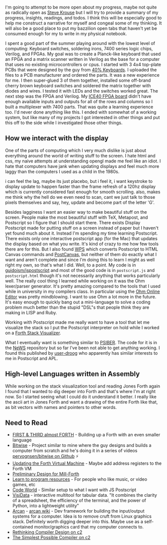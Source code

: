 I'm going to attempt to be more open about my progress, maybe not quite as radically open as [Steve Krouse](https://futureofcoding.org/log) but I will try to provide a summary of my progress, insights, readings, and todos. I think this will be especially good to help me construct a narrative for myself and congeal
some of my thinking. It will also be a good place to put my bazzilion open tabs
that haven't yet be consumed enough for my to write in my physical notebook.

I spent a good part of the summer playing around with the lowest level of
computing: Keyboard switches, soldering irons, 7400 series logic chips, Verilog, and FPGAs. My goal was to create a Planck-like keyboard that used an FPGA and a matrix scanner written in Verilog as the base for a computer that uses no existing microcontrollers or cpus. I started with 3 4x4 top-plate PCBs that were
designed by the guy from [40% Keyboards](http://www.40percent.club/2018/01/4x4x4x4x4.html). I uploaded the files to a PCB
manufacturer and ordered the parts. It was a new experience for me. I then super-glued 3 of them together, installed some
off-brand cherry brown keyboard switches and soldered the matrix together with diodes and wires. I tested it with LEDs and
the switches worked great. The next step was the FPGA and Verilog. My [ICE40 FPGA board](https://www.nandland.com) didn't have enough available inputs
and outputs for all of the rows and columns so I built a multiplexer with 7400 parts. That was quite a learning experience
too. I'd never done anything like this. I ended with somewhat of a working system, but like many of my projects I got interested in other things and put this off to the side while I investigated those other things.

## How we interact with the display

One of the parts of computing which I very much dislike is just about everything
around the world of writing stuff to the screen. I hate html and css, my naive
attempts at understanding opengl made me feel like an idiot. I hate that computers
have jank when updating displays and feel much more laggy than the computers I used
as a child in the 1980s. 

i can feel the lag, maybe its just placebo, but i feel it, i want keystroke to display update to happen
faster than the frame refresh of a 120hz display which is currently considered fast enough for smooth
scrolling. also, makes me think why the hell do we even need to scan, cant we just talk to those pixels
themselves and say, hey, update and become part of the letter 'G'.

Besides lagginess I want an easier way to make beautiful stuff on the screen. People make the most beautiful
stuff with TeX, Metapost, and Postscript so I figure that I should start there. There exists Display Postscript
made for putting stuff on a screen instead of paper but I haven't yet found much about it. Instead I'm spending
my time learning Postscript. There exists only one interactive postscript app (for the Mac) that updates the
display based on what you write. It's kind of crazy to me how few tools there are for this. But I also found
[WPS](http://logand.com/sw/wps/index.html) which converts Postscript to HTML Canvas commands and 
[PostCanvas](http://www.feiri.de/pcan/), but neither of them do exactly what I want and aren't complete and
since I'm doing this to learn I might as well right my own, so that's what I did. Well, to a point. My code is
in [guidoism/jspostscript](https://github.com/guidoism/jspostscript) and most of the good code is in
`postscript.js` and `postscript.html` though it's not necessarily anything that works particularly well. The
really cool thing I learned while working on it was the Ohm lexer/parser generator. It's pretty amazing
compared to the tools that I used while in university in my compilers class. In particular using the
[Ohm Online Editor](https://ohmlang.github.io/editor/) was pretty mindblowing. I want to use Ohm a lot more
in the future. It's easy enough to quickly bang out a mini-language to solve a coding problem much better than
the stupid "DSL"s that people think they are making in LISP and Ruby.
 
Working with Postscript made me really want to have a tool that let me visualize the stack so I put the
Postscript interpreter on hold while I worked on a [Forth Stack Visualizer](https://guidoism.github.io/stack_visualization/).

What I eventually want is something similar to [PSIBER](https://medium.com/@donhopkins/the-shape-of-psiber-space-october-1989-19e2dfa4d91e). The code for it is in the [NeWS](https://www.donhopkins.com/home/pub/NeWS/litecyber/) repository but
so far I've been not able to get anything working. I found this published by [user-droog](https://stackoverflow.com/users/733077/luser-droog) who apparently has similar interests to me in Postscript and APL.

## High-level Languages written in Assembly

While working on the stack visualization tool and reading Jones Forth again I found that I wanted to
dig deeper into Forth and that's where I'm at right now. So I started seeing what I could do it understand it 
better. I really like the ascii art in Jones Forth and want a drawing of the entire Forth like that, as bit vectors
with names and pointers to other words.

## Need to Read

- [FIRST & THIRD	almost FORTH](https://www.ioccc.org/1992/buzzard.2.design) - Building up a Forth with an even smaller language
- [Bitwise](https://bitwise.handmade.network/episode/bitwise) - Project similar to mine where the guy designs and builds a computer from scratch and he's doing it in a series of videos [pervognsen/bitwise on Github](https://github.com/pervognsen/bitwise) :zap:
- [Updating the Forth Virtual Machine](http://www.complang.tuwien.ac.at/anton/euroforth/ef08/papers/pelc.pdf) - Maybe add address registers to the Forth VM
- [Preliminary Design for Mill-Forth](http://millcomputing.com/wiki/Preliminary_Design_for_Mill-Forth)
- [Learn to program resources](https://gist.github.com/pel-daniel/82d0ffcdcb9b994ae33828cd549ce38e) - For people who like music, or video games, etc
- [Code World](https://code.world) - Similar setup to what I want with JS Postscript
- [VisiData](http://visidata.org) - interactive multitool for tabular data. "It combines the clarity of a spreadsheet, the efficiency of the terminal, and the power of Python, into a lightweight utility"
- [Arcan](https://arcan-fe.com) - [arcan wiki](https://github.com/letoram/arcan/wiki) - Dev framework for building the input/output systems for a computer. Idea is to remove cruft from Linux graphics stack. Definitely worth digging deeper into this. Maybe use as a self-contained monitor/graphics card that my computer connects to.
- [Rethinking Compiler Design on c2](http://wiki.c2.com/?RethinkingCompilerDesign)
- [The Simplest Possible Compiler on c2](http://wiki.c2.com/?TheSimplestPossibleCompiler)

